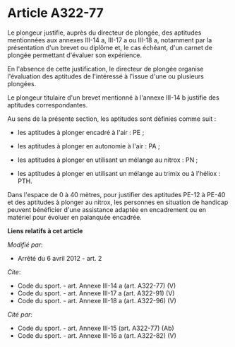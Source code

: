 # Article A322-77

Le plongeur justifie, auprès du directeur de plongée, des aptitudes mentionnées aux annexes III-14 a, III-17 a ou III-18 a,
notamment par la présentation d'un brevet ou diplôme et, le cas échéant, d'un carnet de plongée permettant d'évaluer son
expérience. 

En l'absence de cette justification, le directeur de plongée organise l'évaluation des aptitudes de l'intéressé à l'issue
d'une ou plusieurs plongées. 

Le plongeur titulaire d'un brevet mentionné à l'annexe III-14 b justifie des aptitudes correspondantes. 

Au sens de la présente section, les aptitudes sont définies comme suit :

- les aptitudes à plonger encadré à l'air : PE ;

- les aptitudes à plonger en autonomie à l'air : PA ;

- les aptitudes à plonger en utilisant un mélange au nitrox : PN ;

- les aptitudes à plonger en utilisant un mélange au trimix ou à l'héliox : PTH. 

Dans l'espace de 0 à 40 mètres, pour justifier des aptitudes PE-12 à PE-40 et des aptitudes à plonger au nitrox, les
personnes en situation de handicap peuvent bénéficier d'une assistance adaptée en encadrement ou en matériel pour évoluer en
palanquée encadrée.

**Liens relatifs à cet article**

_Modifié par_:

  - Arrêté du 6 avril 2012 - art. 2

_Cite_:

  - Code du sport. - art. Annexe III-14 a (art. A322-77) (V)
  - Code du sport. - art. Annexe III-17 a (art. A322-91) (V)
  - Code du sport. - art. Annexe III-18 a (art. A322-96) (V)

_Cité par_:

  - Code du sport. - art. Annexe III-15 (art. A322-77) (Ab)
  - Code du sport. - art. Annexe III-16 a (art. A322-82) (V)
